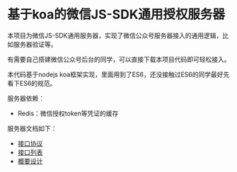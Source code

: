 # 基于koa的微信JS-SDK通用授权服务器 #

本项目为微信JS-SDK通用服务器，实现了微信公众号服务器接入的通用逻辑，比如服务器验证等。

有需要自己搭建微信公众号后台的同学，可以直接下载本项目代码即可轻松接入。

本代码基于nodejs koa框架实现，里面用到了ES6，还没接触过ES6的同学最好先看下ES6的规范。

服务器依赖：

- Redis：微信授权token等凭证的缓存

服务器文档如下：

- [接口协议](https://github.com/diamont1001/wechat-jssdk-server/blob/master/docs/%E6%8E%A5%E5%8F%A3%E5%8D%8F%E8%AE%AE.md)
- [接口列表](https://github.com/diamont1001/wechat-jssdk-server/blob/master/docs/%E6%8E%A5%E5%8F%A3%E5%88%97%E8%A1%A8/readme.md)
- [概要设计]()

